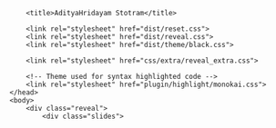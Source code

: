 <!doctype html>
<html lang="en">
	<head>
		<meta charset="utf-8">
		<meta name="viewport" content="width=device-width, initial-scale=1.0, maximum-scale=1.0, user-scalable=no">

		<title>AdityaHridayam Stotram</title>

		<link rel="stylesheet" href="dist/reset.css">
		<link rel="stylesheet" href="dist/reveal.css">
		<link rel="stylesheet" href="dist/theme/black.css">

        <link rel="stylesheet" href="css/extra/reveal_extra.css">

		<!-- Theme used for syntax highlighted code -->
		<link rel="stylesheet" href="plugin/highlight/monokai.css">
	</head>
	<body>
		<div class="reveal">
			<div class="slides">
